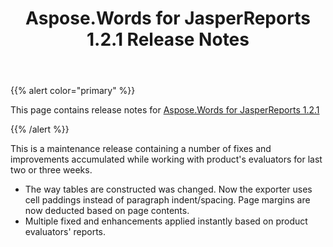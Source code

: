 ﻿---
title: Aspose.Words for JasperReports 1.2.1 Release Notes
description: "Aspose.Words for JasperReports 1.2.1 Release Notes – learn about the latest updates and fixes."
type: docs
weight: 10
url: /jasperreports/aspose-words-for-jasperreports-1-2-1-release-notes/
---

{{% alert color="primary" %}} 

This page contains release notes for [Aspose.Words for JasperReports 1.2.1](http://www.aspose.com/downloads/words/jasperreports/new-releases/aspose.words-for-jasperreports-1.2.1/)

{{% /alert %}} 

This is a maintenance release containing a number of fixes and improvements accumulated while working with product's evaluators for last two or three weeks.

- The way tables are constructed was changed. Now the exporter uses cell paddings instead of paragraph indent/spacing.
  Page margins are now deducted based on page contents. 
- Multiple fixed and enhancements applied instantly based on product evaluators' reports.
